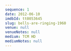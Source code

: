 ```yaml
---
sequence: 1
date: 2012-06-10
imdbId: tt0053645
slug: bells-are-ringing-1960
venue: null
venueNotes: null
medium: TCM HD
mediumNotes: null
---
```


